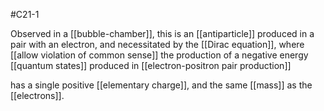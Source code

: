 #C21-1 

Observed in a [[bubble-chamber]], this is an [[antiparticle]] produced in a pair with an electron, and necessitated by the [[Dirac equation]], where [[allow violation of common sense]] the production of a negative energy [[quantum states]] produced in [[electron-positron pair production]]

has a single positive [[elementary charge]], and the same [[mass]] as the [[electrons]].